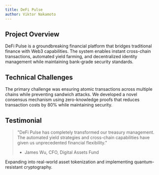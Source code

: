 ```yaml
---
title: DeFi Pulse
author: Viktor Nakamoto
---
```


## Project Overview

DeFi Pulse is a groundbreaking financial platform that bridges traditional finance with Web3 capabilities. The system enables instant cross-chain transactions, automated yield farming, and decentralized identity management while maintaining bank-grade security standards.

## Technical Challenges

The primary challenge was ensuring atomic transactions across multiple chains while preventing sandwich attacks. We developed a novel consensus mechanism using zero-knowledge proofs that reduces transaction costs by 80% while maintaining security.

## Testimonial

> "DeFi Pulse has completely transformed our treasury management. The automated yield strategies and cross-chain capabilities have given us unprecedented financial flexibility."
>
> - James Wu, CFO, Digital Assets Fund

Expanding into real-world asset tokenization and implementing quantum-resistant cryptography.
